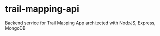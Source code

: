 # trail-mapping-api
Backend service for Trail Mapping App architected with NodeJS, Express, MongoDB
